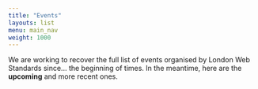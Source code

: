 ```yaml
---
title: "Events"
layouts: list
menu: main_nav
weight: 1000
---
```


We are working to recover the full list of events organised by London Web Standards since... the beginning of times. In the meantime, here are the **upcoming** and more recent ones.